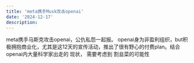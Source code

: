 ```yaml
---
title: 'meta携手Musk攻击openai'
date: '2024-12-17'
description:
---
```


meta携手马斯克攻击openai，公仇私怨一起报。 openai身为非盈利组织，but积极拥抱商业化，尤其是这12天的宣传活动，推出了很有野心的付费plan。结合openai内大量科学家出走的 现状， 需要考虑到 割韭菜的可能性
